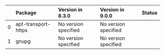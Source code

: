 <!-- markdown-link-check-disable -->

|    | Package             | Version in 8.3.0     | Version in 9.0.0     | Status   |
|---:|:--------------------|:---------------------|:---------------------|:---------|
|  0 | apt-transport-https | No version specified | No version specified |          |
|  1 | gnupg               | No version specified | No version specified |          |